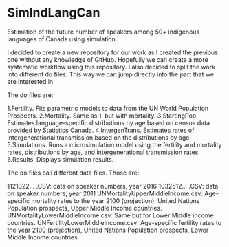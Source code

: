 # SimIndLangCan

Estimation of the future number of speakers among 50+ indigenous languages of Canada using simulation.

I decided to create a new repository for our work as I created the previous one without any knowledge of GitHub. Hopefully we can create a more systematic workflow using this repository. I also decided to split the work into different do files. This way we can jump directly into the part that we are interested in. 

The do files are:

1.Fertility. Fits parametric models to data from the UN World Population Prospects.
2.Mortality. Same as 1. but with mortality.
3.StartingPop. Estimates language-specific distributions by age based on census data provided by Statistics Canada.
4.IntergenTrans. Estimates rates of intergenerational transmission based on the distributions by age.
5.Simulations. Runs a microsimulation model using the fertility and mortality rates, distributions by age, and intergenerational transmission rates.
6.Results. Displays simulation results.

The do files call different data files. Those are:

1121322... .CSV: data on speaker numbers, year 2016
1032512... .CSV: data on speaker numbers, year 2011
UNMortalityUpperMiddleIncome.csv: Age-specific mortality rates to the year 2100 (projection), United Nations Population prospects, Upper Middle Income countries. 
UNMortalityLowerMiddleIncome.csv: Same but for Lower Middle income countries.
UNFertilityLowerMIddleIncome.csv: Age-specific fertility rates to the year 2100 (projection), United Nations Population prospects, Lower Middle Income countries.